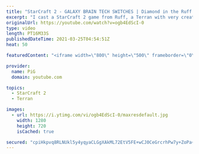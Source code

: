 ```yaml
---
title: "StarCraft 2 - GALAXY BRAIN TECH SWITCHES | Diamond in the Ruff #39"
excerpt: "I cast a StarCraft 2 game from Ruff, a Terran with very creative gameplay. How will he ruff up his Zerg opponent? 🐷 Support PiG: https://www.pigstarcraft.com/support/  Check out all episodes of 💎 Diamond in the Ruff: https://www.youtube.com/playlist?list=PLFUDU8AOevUfdEq20wYq8Sm9z3sc1yn0l Follow Ruff:"
originalUrl: https://youtube.com/watch?v=ogb4EdScI-0
type: video
length: PT16M33S
publishedDateTime: 2021-03-25T04:54:51Z
heat: 50

featuredContent: "<iframe width=\"800\" height=\"500\" frameborder=\"0\" src=\"https://www.youtube.com/embed/ogb4EdScI-0\" allow=\"accelerometer; autoplay; encrypted-media; gyroscope; picture-in-picture\" allowfullscreen></iframe>"

provider:
  name: PiG
  domain: youtube.com

topics:
  - StarCraft 2
  - Terran

images:
  - url: https://i.ytimg.com/vi/ogb4EdScI-0/maxresdefault.jpg
    width: 1280
    height: 720
    isCached: true

secured: "cpiHkpvq8RLNUkl5y4yqyaCLGgXAkML72EtV5FE+wCJ0CeGrcrhPw7y+ZoPa+Hoa0l9Dal2HMwp0BRdWAHGridkB2PGBD51VCBqlJGKaCk9WZ8odSWXMEDPXyVi0GhJ+R+4D3763tRfaRa4zMCyYd8GFhjnMR/SbUP17feKZX5SvVZoRnMBLW21RhzmBUMF/hB80vfUOf4RyJ40Tm/jrHDlqvAmfioU7x7egEcyPEFVAQ4VjRnHs0eAklwcj0Oxq5nyMO/dLCAzX+sZyr3Uk2hyCikJP2FChSrHn1Z0hj5td+wJisBm6njkH0Ozbj93ZKsoEeNDWRCwYc9vIPXPJc2sVa6YwKJEqH59DHeVMQqC+5ycmeC0jnkQCIOlXOs+Iot6dGUE+i6ot0JITDQm7NIO5sGnv+GHjcNM3xdqdUL8=;3qPoT/0Ltj6zCrs+voTykQ=="
---
```


